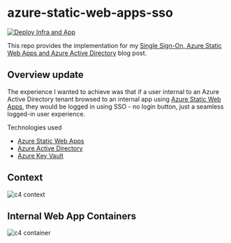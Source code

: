 # azure-static-web-apps-sso

[![Deploy Infra and App](https://github.com/rick-roche/azure-static-web-apps-sso/actions/workflows/deploy.yaml/badge.svg)](https://github.com/rick-roche/azure-static-web-apps-sso/actions/workflows/deploy.yaml)

This repo provides the implementation for my [Single Sign-On, Azure Static Web Apps and Azure Active Directory](https://www.rickroche.com/2022/03/single-sign-on-azure-static-web-apps-and-azure-active-directory/) blog post.

## Overview update

The experience I wanted to achieve was that if a user internal to an Azure Active Directory tenant browsed to an internal app using [Azure Static Web Apps](https://azure.microsoft.com/en-us/services/app-service/static/), they would be logged in using SSO - no login button, just a seamless logged-in user experience.

Technologies used
* [Azure Static Web Apps](https://azure.microsoft.com/en-us/services/app-service/static/)
* [Azure Active Directory](https://azure.microsoft.com/en-us/services/active-directory/)
* [Azure Key Vault](https://azure.microsoft.com/en-us/services/key-vault/)

## Context

![c4 context](https://www.plantuml.com/plantuml/proxy?cache=no&src=https://raw.githubusercontent.com/rick-roche/azure-static-web-apps-sso/main/docs/diagrams/context.puml "Context")

## Internal Web App Containers

![c4 container](https://www.plantuml.com/plantuml/proxy?cache=no&src=https://raw.githubusercontent.com/rick-roche/azure-static-web-apps-sso/main/docs/diagrams/container-webapp.puml "Internal Web App")
